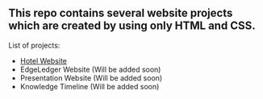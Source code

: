 ## This repo contains several website projects which are created by using only HTML and CSS.

List of projects: 

- [Hotel Website](https://github.com/mydnc/Website-Projects-HtmlCss/tree/main/Hotel-Website)
- EdgeLedger Website (Will be added soon)
- Presentation Website (Will be added soon)
- Knowledge Timeline (Will be added soon)